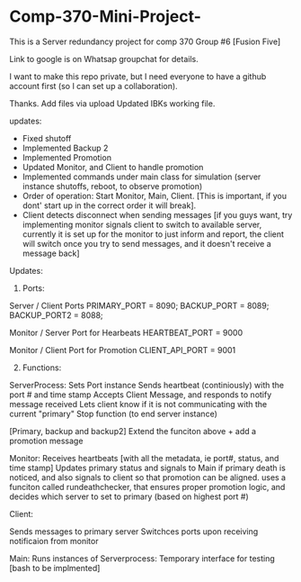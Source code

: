 # Comp-370-Mini-Project-
This is a Server redundancy project for comp 370 Group #6 [Fusion Five] 

Link to google is on Whatsap groupchat for details. 

I want to make this repo private, but I need everyone to have a github account first (so I can set up a collaboration). 

Thanks. 
Add files via upload
Updated IBKs working file. 

updates: 
- Fixed shutoff
- Implemented Backup 2
- Implemented Promotion 
- Updated Monitor, and Client to handle promotion
- Implemented commands under main class for simulation (server instance shutoffs, reboot, to observe promotion) 
- Order of operation: Start Monitor, Main, Client. [This is important, if you dont' start up in the correct order it will break].
- Client detects disconnect when sending messages [if you guys want, try implementing monitor signals client to switch to available server, currently it is set up for the monitor to just inform and report, the client will switch once you try to send messages, and it doesn't receive a message back]



Updates: 

1. Ports:

Server / Client Ports 
PRIMARY_PORT = 8090;
BACKUP_PORT = 8089;
BACKUP_PORT2 = 8088;

Monitor / Server Port for Hearbeats
HEARTBEAT_PORT = 9000

Monitor / Client Port for Promotion 
CLIENT_API_PORT = 9001

2. Functions:

ServerProcess: 
Sets Port instance 
Sends heartbeat (continiously) with the port # and time stamp
Accepts Client Message, and responds to notify message received
Lets client know if it is not communicating with the current "primary" 
Stop function (to end server instance) 

[Primary, backup and backup2] 
Extend the funciton above + add a promotion message 

Monitor: 
Receives heartbeats [with all the metadata, ie port#, status, and time stamp] 
Updates primary status and signals to Main if primary death is noticed, and also signals to client so that promotion can be aligned. 
uses a funciton called rundeathchecker, that ensures proper promotion logic, and decides which server to set to primary (based on highest port #) 

Client: 

Sends messages to primary server
Switchces ports upon receiving notificaion from monitor 


Main: 
Runs instances of Serverprocess: 
Temporary interface for testing [bash to be implmented]
